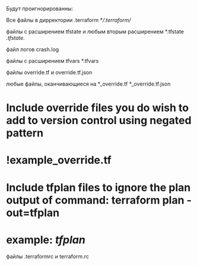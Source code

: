 Будут проигнорированны:

Все файлы в дирректории .terraform
**/.terraform/*

файлы с расширением tfstate и любым вторым расширением 
*.tfstate
*.tfstate.*

файл логов
crash.log

файлы с расширением tfvars
*.tfvars

файлы
override.tf
и
override.tf.json

любые файлы, оканчивающиеся на
*_override.tf
*_override.tf.json

# Include override files you do wish to add to version control using negated pattern
#
# !example_override.tf

# Include tfplan files to ignore the plan output of command: terraform plan -out=tfplan
# example: *tfplan*

файлы
.terraformrc
и
terraform.rc
